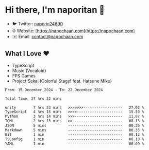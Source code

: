 # Hi there, I'm naporitan 👋

- 🐦 Twitter: [naporin24690](https://twitter.com/naporin24690)
- 🌐 Website: [https://napochaan.com](https://napochaan.com)
- ✉️ Email: [contact@napochaan.com](mailto:contact@napochaan.com)

## What I Love ❤️
- TypeScript
- Music (Vocaloid)
- FPS Games
- Project Sekai (Colorful Stage! feat. Hatsune Miku)

<!--START_SECTION:waka-->

```txt
From: 15 December 2024 - To: 22 December 2024

Total Time: 27 hrs 22 mins

unity        7 hrs 23 mins   >>>>>>>------------------   27.02 %
TypeScript   4 hrs 15 mins   >>>>---------------------   15.59 %
Python       3 hrs 14 mins   >>>----------------------   11.87 %
TOML         2 hrs 13 mins   >>-----------------------   08.13 %
JSON         5 mins          -------------------------   00.36 %
Markdown     5 mins          -------------------------   00.35 %
Git          1 min           -------------------------   00.12 %
TSConfig     1 min           -------------------------   00.10 %
YAML         1 min           -------------------------   00.09 %
```

<!--END_SECTION:waka-->


